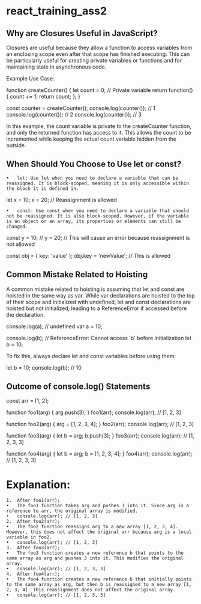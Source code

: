 # react_training_ass2

Why are Closures Useful in JavaScript?
----------------------------------------

Closures are useful because they allow a function to access variables from an enclosing scope even after that scope has finished executing. This can be particularly useful for creating private variables or functions and for maintaining state in asynchronous code.

Example Use Case:

function createCounter() {
    let count = 0; // Private variable
    return function() {
        count += 1;
        return count;
    };
}

const counter = createCounter();
console.log(counter()); // 1
console.log(counter()); // 2
console.log(counter()); // 3

In this example, the count variable is private to the createCounter function, and only the returned function has access to it. This allows the count to be incremented while keeping the actual count variable hidden from the outside.


When Should You Choose to Use let or const?
-----------------------------------------------

	•	let: Use let when you need to declare a variable that can be reassigned. It is block-scoped, meaning it is only accessible within the block it is defined in.
 
 let x = 10;
x = 20; // Reassignment is allowed

	•	const: Use const when you need to declare a variable that should not be reassigned. It is also block-scoped. However, if the variable is an object or an array, its properties or elements can still be changed.

 const y = 10;
// y = 20; // This will cause an error because reassignment is not allowed

const obj = { key: 'value' };
obj.key = 'newValue'; // This is allowed


Common Mistake Related to Hoisting
-------------------------------------
A common mistake related to hoisting is assuming that let and const are hoisted in the same way as var. While var declarations are hoisted to the top of their scope and initialized with undefined, let and const declarations are hoisted but not initialized, leading to a ReferenceError if accessed before the declaration.

console.log(a); // undefined
var a = 10;

console.log(b); // ReferenceError: Cannot access 'b' before initialization
let b = 10;

To fix this, always declare let and const variables before using them:

let b = 10;
console.log(b); // 10

Outcome of console.log() Statements
-------------------------------------

const arr = [1, 2];

function foo1(arg) {
  arg.push(3);
}
foo1(arr);
console.log(arr); // [1, 2, 3]

function foo2(arg) {
  arg = [1, 2, 3, 4];
}
foo2(arr);
console.log(arr); // [1, 2, 3]

function foo3(arg) {
  let b = arg;
  b.push(3);
}
foo3(arr);
console.log(arr); // [1, 2, 3, 3]

function foo4(arg) {
  let b = arg;
  b = [1, 2, 3, 4];
}
foo4(arr);
console.log(arr); // [1, 2, 3, 3]

# Explanation:

	1.	After foo1(arr);
	•	The foo1 function takes arg and pushes 3 into it. Since arg is a reference to arr, the original array is modified.
	•	console.log(arr); // [1, 2, 3]
	2.	After foo2(arr);
	•	The foo2 function reassigns arg to a new array [1, 2, 3, 4]. However, this does not affect the original arr because arg is a local variable in foo2.
	•	console.log(arr); // [1, 2, 3]
	3.	After foo3(arr);
	•	The foo3 function creates a new reference b that points to the same array as arg and pushes 3 into it. This modifies the original array.
	•	console.log(arr); // [1, 2, 3, 3]
	4.	After foo4(arr);
	•	The foo4 function creates a new reference b that initially points to the same array as arg, but then b is reassigned to a new array [1, 2, 3, 4]. This reassignment does not affect the original array.
	•	console.log(arr); // [1, 2, 3, 3]

 




